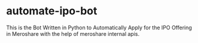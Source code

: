 # automate-ipo-bot
This is the Bot  Written in Python to Automatically Apply for the IPO Offering in Meroshare with the help of meroshare internal apis.

